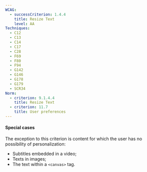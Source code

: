 ```yaml
---
WCAG:
  - successCriterion: 1.4.4
    title: Resize Text
    level: AA
Techniques:
  - C12
  - C13
  - C14
  - C17
  - C28
  - F69
  - F80
  - F94
  - G142
  - G146
  - G178
  - G179
  - SCR34
Norm:
  - criterion: 9.1.4.4
    title: Resize Text
  - criterion: 11.7
    title: User preferences
---
```


#### Special cases

The exception to this criterion is content for which the user has no possibility of personalization:

- Subtitles embedded in a video;
- Texts in images;
- The text within a `<canvas>` tag.
